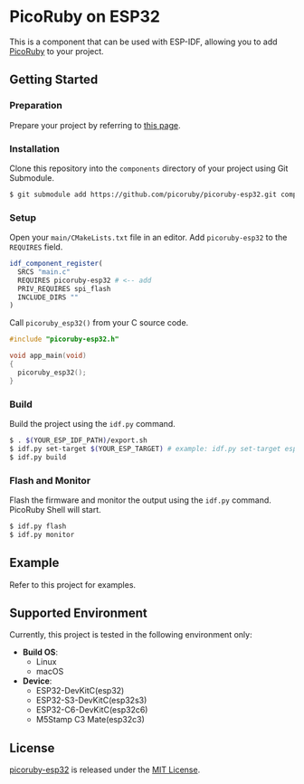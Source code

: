 # PicoRuby on ESP32

This is a component that can be used with ESP-IDF, allowing you to add [PicoRuby](https://github.com/picoruby/picoruby) to your project.

## Getting Started

### Preparation

Prepare your project by referring to [this page](https://docs.espressif.com/projects/esp-idf/en/stable/esp32/get-started/index.html#).

### Installation

Clone this repository into the `components` directory of your project using Git Submodule.

```sh
$ git submodule add https://github.com/picoruby/picoruby-esp32.git components/picoruby-esp32
```

### Setup

Open your `main/CMakeLists.txt` file in an editor. Add `picoruby-esp32` to the `REQUIRES` field.

```cmake
idf_component_register(
  SRCS "main.c"
  REQUIRES picoruby-esp32 # <-- add
  PRIV_REQUIRES spi_flash
  INCLUDE_DIRS ""
)
```

Call `picoruby_esp32()` from your C source code.

```c
#include "picoruby-esp32.h"

void app_main(void)
{
  picoruby_esp32();
}
```

### Build

Build the project using the `idf.py` command.

```sh
$ . $(YOUR_ESP_IDF_PATH)/export.sh
$ idf.py set-target $(YOUR_ESP_TARGET) # example: idf.py set-target esp32c3
$ idf.py build
```

### Flash and Monitor

Flash the firmware and monitor the output using the `idf.py` command. PicoRuby Shell will start.

```sh
$ idf.py flash
$ idf.py monitor
```

## Example

Refer to this project for examples.

## Supported Environment

Currently, this project is tested in the following environment only:

- **Build OS**:
  - Linux
  - macOS
- **Device**:
  - ESP32-DevKitC(esp32)
  - ESP32-S3-DevKitC(esp32s3)
  - ESP32-C6-DevKitC(esp32c6)
  - M5Stamp C3 Mate(esp32c3)

## License

[picoruby-esp32](https://github.com/picoruby/picoruby-esp32) is released under the [MIT License](https://github.com/picoruby/picoruby-esp32/blob/master/LICENSE).
